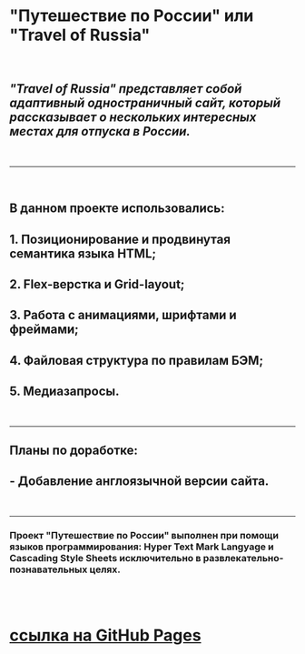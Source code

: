 # **"Путешествие по России" или "Travel of Russia"** 
<br />

## *"Travel of Russia" представляет собой адаптивный одностраничный сайт, который рассказывает о нескольких интересных местах для отпуска в России.*
<br />

---
<br />

## В данном проекте использовались: 

## 1. Позиционирование и продвинутая семантика языка HTML;
## 2. Flex-верстка и Grid-layout;
## 3. Работа с анимациями, шрифтами и фреймами;
## 4. Файловая структура по правилам БЭМ;
## 5. Медиазапросы.
<br />

---
## Планы по доработке:

## - Добавление англоязычной версии сайта.
<br />

---
### Проект "Путешествие по России" выполнен при помощи языков программирования: Hyper Text Mark Langyage и Cascading Style Sheets исключительно в развлекательно-познавательных целях.
<br />
<br />

# [ссылка на GitHub Pages](https://bukingemskiy.github.io/russian-travel/)
